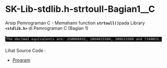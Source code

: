 # SK-Lib-stdlib.h-strtoull-Bagian1__C
Arsip Pemrograman C - Memahami function <code><b>strtoull()</b></code>pada Library <code><b>&lt;stdlib.h></b></code> di Pemrograman C (Bagian 1)<br><br>
<img src="https://github.com/RizkyKhapidsyah/SK-Lib-stdlib.h-strtoull-Bagian1__C/blob/master/SK-Lib-stdlib.h-strtoull-Bagian1__C/x64/result/001.PNG"><br><br>
Lihat Source Code : <br>
- <a href="https://github.com/RizkyKhapidsyah/SK-Lib-stdlib.h-strtoull-Bagian1__C/blob/master/SK-Lib-stdlib.h-strtoull-Bagian1__C/Source.c">Program</a>
